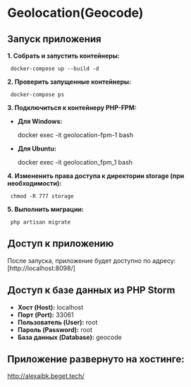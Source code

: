 # Geolocation(Geocode)

## Запуск приложения

**1. Собрать и запустить контейнеры:**
 
     docker-compose up --build -d

   
**2. Проверить запущенные контейнеры:**

	 docker-compose ps


**3. Подключиться к контейнеру PHP-FPM:**

   - **Для Windows:**
     
     docker exec -it geolocation-fpm-1 bash
   
   - **Для Ubuntu:**
     
     docker exec -it geolocation_fpm_1 bash
   
   
**4. Измененить права доступа к директории storage (при необходимости):**
 
     chmod -R 777 storage   

**5. Выполнить миграции:**

     php artisan migrate

## Доступ к приложению

После запуска, приложение будет доступно по адресу: [http://localhost:8098/]

## Доступ к базе данных из PHP Storm

- **Хост (Host):** localhost
- **Порт (Port):** 33061
- **Пользователь (User):** root
- **Пароль (Password):** root
- **База данных (Database):** geocode

## Приложение развернуто на хостинге: 
   http://alexaibk.beget.tech/
   
